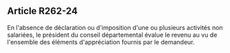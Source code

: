 ## Article R262-24

En l'absence de déclaration ou d'imposition d'une ou plusieurs activités non salariées, le président du conseil
départemental évalue le revenu au vu de l'ensemble des éléments d'appréciation fournis par le demandeur.

